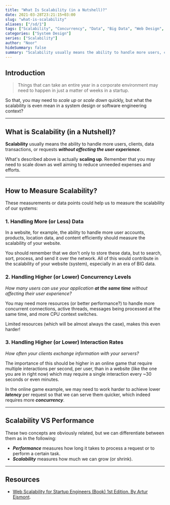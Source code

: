 ```yaml
---
title: "What Is Scalability (in a Nutshell)?"
date: 2021-03-28T23:21:15+03:00
slug: "what-is-scalability"
aliases: ["/sd/1"]
tags: ["Scalability", "Concurrency", "Data", "Big Data", "Web Design", "Web"]
categories: ["System Design"]
series: ["Scalability"]
author: "Noor"
hideSummary: false
summary: "Scalability usually means the ability to handle more users, clients, data transactions, or requests without affecting the user experience."
---
```


## Introduction

> Things that can take an entire year in a corporate environment may need to happen in just a matter of weeks in a startup.

So that, you may need to *scale up* or *scale down* quickly, but what the scalability is even mean in a system design or
software engineering context?

---

## What is Scalability (in a Nutshell)?

**Scalability** usually means the ability to handle more users, clients, data transactions, or requests ***without affecting the user experience***.

What's described above is actually **scaling up**. Remember that you may need to scale down as well aiming to reduce unneeded expenses and efforts.

---

## How to Measure Scalability?
These measurements or data points could help us to measure the scalability of our systems:

### 1. Handling More (or Less) Data

In a website, for example, the ability to handle more user accounts, products, location data, and content efficiently
should measure the scalability of your website.

You should remember that we don't only to store these data, but to search, sort, process, and send it over the network.
All of this would contribute in the scalability of your website (system), especially in an era of BIG data.



### 2. Handling Higher (or Lower) Concurrency Levels

*How many users can use your application **at the same time** without affecting their user experience?*

You may need more resources (or better performance?) to handle more concurrent connections, active threads, messages
being processed at the same time, and more CPU context switches.

Limited resources (which will be almost always the case), makes this even harder!



### 3. Handling Higher (or Lower) Interaction Rates

*How often your clients exchange information with your servers?*

The importance of this should be higher in an online game that require multiple interactions per second, per user, than
in a website (like the one you are in right now) which may require a single interaction every ~30 seconds or even minutes.

In the online game example, we may need to work harder to achieve lower ***latency*** per request so that we can serve them
quicker, which indeed requires more ***concurrency***.


---
## Scalability VS Performance

These two concepts are obviously related, but we can differentiate between them as in the following:
- ***Performance*** measures how long it takes to process a request or to perform a certain task.
- ***Scalability*** measures how much we can grow (or shrink).

---
## Resources
- [Web Scalability for Startup Engineers (Book) 1st Edition. By Artur Ejsmont](https://www.amazon.com/Scalability-Startup-Engineers-Artur-Ejsmont/dp/0071843655).